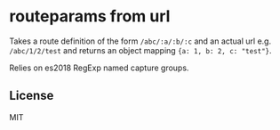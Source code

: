 # routeparams from url
Takes a route definition of the form ```/abc/:a/:b/:c``` and an actual url e.g. ```/abc/1/2/test``` and returns an object mapping ```{a: 1, b: 2, c: "test"}```.

Relies on es2018 RegExp named capture groups.

## License
MIT